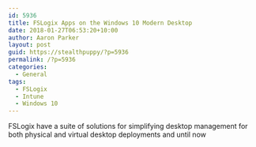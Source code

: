 ```yaml
---
id: 5936
title: FSLogix Apps on the Windows 10 Modern Desktop
date: 2018-01-27T06:53:20+10:00
author: Aaron Parker
layout: post
guid: https://stealthpuppy/?p=5936
permalink: /?p=5936
categories:
  - General
tags:
  - FSLogix
  - Intune
  - Windows 10
---
```

FSLogix have a suite of solutions for simplifying desktop management for both physical and virtual desktop deployments and until now 